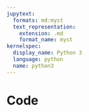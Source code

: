 ```yaml
---
jupytext:
  formats: md:myst
  text_representation:
    extension: .md
    format_name: myst
kernelspec:
  display_name: Python 3
  language: python
  name: python3
---
```


# Code

<!-- Thebe configuration for live code cells (https://github.com/minrk/thebelab)
  If the page contains a code cell (a `pre` tag with a sage prompt), a
  dedicated Activate button is added in the top right corner.
  When pressed, the code cells are made active: the user can edit and
  run them.
  More specifically, when pressed (thebe_activate_button_function):
  - the thebelab JavaScript library is fetched from the web;
  - each code block containing a sage: prompt is made active (thebe_activate_cells)
    (editable + Run button);
  - if the page is served by a Jupyter server which has a sagemath
    kernel, a local jupyter kernel is requested(thebe_bootstrap_local);
  - otherwise a kernel is requested from mybinder (https://mybinder.org).
  -->
<script type="text/x-thebe-config">
  thebeConfig = {
    binderOptions: {
      repo: "crvander/requirements_carlos",
    },
    stripPrompts: {
      inPrompt: 'sage: ',
      continuationPrompt: '....: ',
      selector: 'pre:contains("sage: ")',
    },
    kernelOptions: {
      name: "sagemath",
    },
    requestKernel: true
  }
</script>

<!-- Load the Thebe activation and status field library  !-->
<script src="{{ pathto('_static/thebe_status_field.js', 1) }}" type="text/javascript"></script>
<link rel="stylesheet" type="text/css" href="{{ pathto('_static/thebe_status_field.css', 1) }}"/>

<!-- Test whether some code cell contains Sage code
     If yes, setup the ThebeLab activation and status field !-->
<script>
  $(function() {
      var cellSelector = "pre:contains('sage: ')";
      if ($(cellSelector).length > 0) {
         $('<div class="thebe_status_field" style="position: fixed; right:0;"></div>')
            .prependTo('div.body');
         thebe_place_activate_button();
      }
  });
</script>


